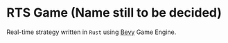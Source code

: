 # RTS Game (Name still to be decided)

Real-time strategy written in `Rust` using [Bevy](https://bevy.org/) Game Engine.
